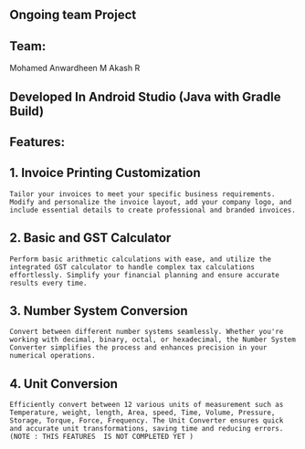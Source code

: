 ## Ongoing team Project

## Team:
Mohamed Anwardheen M
Akash R 

## Developed In Android Studio (Java with Gradle Build)

## Features: 

## 1. Invoice Printing Customization

    Tailor your invoices to meet your specific business requirements. Modify and personalize the invoice layout, add your company logo, and include essential details to create professional and branded invoices.

## 2. Basic and GST Calculator

    Perform basic arithmetic calculations with ease, and utilize the integrated GST calculator to handle complex tax calculations effortlessly. Simplify your financial planning and ensure accurate results every time.

## 3. Number System Conversion

    Convert between different number systems seamlessly. Whether you're working with decimal, binary, octal, or hexadecimal, the Number System Converter simplifies the process and enhances precision in your numerical operations.

## 4. Unit Conversion

    Efficiently convert between 12 various units of measurement such as Temperature, weight, length, Area, speed, Time, Volume, Pressure, Storage, Torque, Force, Frequency. The Unit Converter ensures quick and accurate unit transformations, saving time and reducing errors.(NOTE : THIS FEATURES  IS NOT COMPLETED YET )
